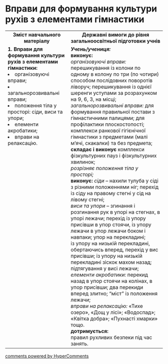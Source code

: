 <div id="hypercomments_widget" class="js-hypercomments-widget invisible"></div>

# Вправи для формування культури рухів з елементами гімнастики

<table>
  <tr>
    <td width="40%" align="center"><b>Зміст навчального матеріалу</b></td>
    <td width="60%" align="center"><b>Державні вимоги до рівня загальноосвітньої підготовки учнів</b></td>
  </tr>
  <tr>
<td width="40%" style="vertical-align:top !important;">
<b>1.	Вправи для формування культури рухів з елементами гімнастики:</b><br>
<li>організовуючі вправи;</li> 
<li>загальнорозвивальні вправи;</li>
<li>положення тіла у просторі: сіди, виси та упори;</li>
<li>елементи акробатики;</li>
<li>вправи на релаксацію.</li>
</td> 
<td width="60%" style="vertical-align:top !important;">
<i><b>Учень/учениця:</b></i><br>
<b>виконує:</b><br>
<i>організовуючі вправи:</i> перешикування із колони по одному в колону по три (по чотири) способом послідовних поворотів ліворуч; перешикування із однієї шеренги уступами за розрахунком на 9, 6, 3, на місці;<br>
<i>загальнорозвивальні вправи:</i> для формування правильної постави з гімнастичними палицями; для профілактики плоскостопості; комплекси ранкової гігієнічної гімнастики з предметами (малі м’ячі, скакалки)  та без предмета;<br>
<b>складає і виконує</b> комплекси фізкультурних пауз і фізкультурних хвилинок;<br>
<i>розрізняє положення тіла у просторі;</i> <br>
<b>виконує:</b> <i>сіди</i> – нахили тулуба у сіді з різними положеннями ніг; перехід із сіду на правому стегні у сід на лівому стегні;<br>
<i>виси та упори</i> – згинання і розгинання рук в упорі на стегнах, в упорі лежачи; перехід із упору присівши в упор стоячи, із упору лежачи в упор лежачи боком і навпаки; упор на перекладині;<br>
із упору на низькій перекладині,  обертаючись вперед, перехід у вис присівши; із упору на низькій перекладині зіскок махом назад; підтягування у висі лежачи; <br>
<i>елементи акробатики:</i> перекид назад в упор стоячи на колінах, в упор присівши; два перекиди вперед злитно; “міст” із положення лежачи;<br>
<i>вправи на релаксацію:</i> «Тихе озеро», «Дощ у лісі»; «Водоспад»; «Квітка добра»; «Пухнасті хмарки» тощо.<br>
<b>дотримується:</b><br>
правил рухливих безпеки під час занять.
	</td>
  </tr>
</table>

<div class="js-hypercomments-container">
<a href="http://hypercomments.com" class="hc-link" title="comments widget">comments powered by HyperComments</a>
</div>